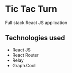 # Tic Tac Turn
Full stack React JS application

## Technologies used
* React JS
* React Router
* Relay
* Graph.Cool
